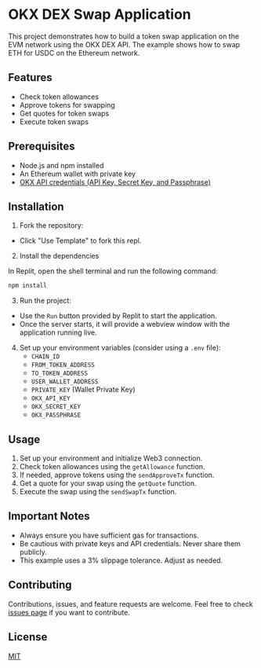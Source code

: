# OKX DEX Swap Application

This project demonstrates how to build a token swap application on the EVM network using the OKX DEX API. The example shows how to swap ETH for USDC on the Ethereum network.

## Features

- Check token allowances
- Approve tokens for swapping
- Get quotes for token swaps
- Execute token swaps

## Prerequisites

- Node.js and npm installed
- An Ethereum wallet with private key
- [OKX API credentials (API Key, Secret Key, and Passphrase)](https://www.okx.com/web3/build/dev-portal)

## Installation

1. Fork the repository:

- Click "Use Template" to fork this repl.
  
2. Install the dependencies

In Replit, open the shell terminal and run the following command:
```bash
npm install
```

3. Run the project:

- Use the `Run` button provided by Replit to start the application.
- Once the server starts, it will provide a webview window with the application running live.


4. Set up your environment variables (consider using a `.env` file):
   - `CHAIN_ID`
   - `FROM_TOKEN_ADDRESS`
   - `TO_TOKEN_ADDRESS`
   - `USER_WALLET_ADDRESS`
   - `PRIVATE_KEY` (Wallet Private Key)
   - `OKX_API_KEY`
   - `OKX_SECRET_KEY`
   - `OKX_PASSPHRASE`

## Usage

1. Set up your environment and initialize Web3 connection.
2. Check token allowances using the `getAllowance` function.
3. If needed, approve tokens using the `sendApproveTx` function.
4. Get a quote for your swap using the `getQuote` function.
5. Execute the swap using the `sendSwapTx` function.

## Important Notes

- Always ensure you have sufficient gas for transactions.
- Be cautious with private keys and API credentials. Never share them publicly.
- This example uses a 3% slippage tolerance. Adjust as needed.

## Contributing

Contributions, issues, and feature requests are welcome. Feel free to check [issues page](https://github.com/julian-dev28/okx-dex-swap/issues) if you want to contribute.

## License

[MIT](https://choosealicense.com/licenses/mit/)
